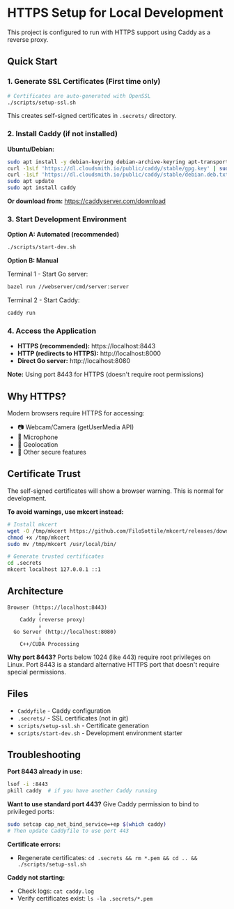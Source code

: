 # HTTPS Setup for Local Development

This project is configured to run with HTTPS support using Caddy as a reverse proxy.

## Quick Start

### 1. Generate SSL Certificates (First time only)

```bash
# Certificates are auto-generated with OpenSSL
./scripts/setup-ssl.sh
```

This creates self-signed certificates in `.secrets/` directory.

### 2. Install Caddy (if not installed)

**Ubuntu/Debian:**
```bash
sudo apt install -y debian-keyring debian-archive-keyring apt-transport-https
curl -1sLf 'https://dl.cloudsmith.io/public/caddy/stable/gpg.key' | sudo gpg --dearmor -o /usr/share/keyrings/caddy-stable-archive-keyring.gpg
curl -1sLf 'https://dl.cloudsmith.io/public/caddy/stable/debian.deb.txt' | sudo tee /etc/apt/sources.list.d/caddy-stable.list
sudo apt update
sudo apt install caddy
```

**Or download from:** https://caddyserver.com/download

### 3. Start Development Environment

**Option A: Automated (recommended)**
```bash
./scripts/start-dev.sh
```

**Option B: Manual**

Terminal 1 - Start Go server:
```bash
bazel run //webserver/cmd/server:server
```

Terminal 2 - Start Caddy:
```bash
caddy run
```

### 4. Access the Application

- **HTTPS (recommended):** https://localhost:8443
- **HTTP (redirects to HTTPS):** http://localhost:8000
- **Direct Go server:** http://localhost:8080

**Note:** Using port 8443 for HTTPS (doesn't require root permissions)

## Why HTTPS?

Modern browsers require HTTPS for accessing:
- 📷 Webcam/Camera (getUserMedia API)
- 🎤 Microphone
- 📍 Geolocation
- 🔐 Other secure features

## Certificate Trust

The self-signed certificates will show a browser warning. This is normal for development.

**To avoid warnings, use mkcert instead:**
```bash
# Install mkcert
wget -O /tmp/mkcert https://github.com/FiloSottile/mkcert/releases/download/v1.4.4/mkcert-v1.4.4-linux-amd64
chmod +x /tmp/mkcert
sudo mv /tmp/mkcert /usr/local/bin/

# Generate trusted certificates
cd .secrets
mkcert localhost 127.0.0.1 ::1
```

## Architecture

```
Browser (https://localhost:8443)
          ↓
    Caddy (reverse proxy)
          ↓
  Go Server (http://localhost:8080)
          ↓
    C++/CUDA Processing
```

**Why port 8443?** Ports below 1024 (like 443) require root privileges on Linux. Port 8443 is a standard alternative HTTPS port that doesn't require special permissions.

## Files

- `Caddyfile` - Caddy configuration
- `.secrets/` - SSL certificates (not in git)
- `scripts/setup-ssl.sh` - Certificate generation
- `scripts/start-dev.sh` - Development environment starter

## Troubleshooting

**Port 8443 already in use:**
```bash
lsof -i :8443
pkill caddy  # if you have another Caddy running
```

**Want to use standard port 443?**
Give Caddy permission to bind to privileged ports:
```bash
sudo setcap cap_net_bind_service=+ep $(which caddy)
# Then update Caddyfile to use port 443
```

**Certificate errors:**
- Regenerate certificates: `cd .secrets && rm *.pem && cd .. && ./scripts/setup-ssl.sh`

**Caddy not starting:**
- Check logs: `cat caddy.log`
- Verify certificates exist: `ls -la .secrets/*.pem`
